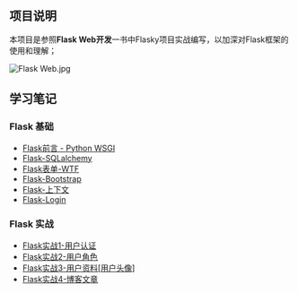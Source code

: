 ## 项目说明
本项目是参照**Flask Web开发**一书中Flasky项目实战编写，以加深对Flask框架的使用和理解；

![Flask Web.jpg](http://upload-images.jianshu.io/upload_images/5903030-1862547cd40fb7f5.jpg?imageMogr2/auto-orient/strip%7CimageView2/2/w/1240)

## 学习笔记

### Flask 基础
- [Flask前言 - Python WSGI](http://www.jianshu.com/p/c6e1e1ea014b)
- [Flask-SQLalchemy](http://www.jianshu.com/p/11ff693b972d)
- [Flask表单-WTF](http://www.jianshu.com/p/bcab7d38048d)
- [Flask-Bootstrap](http://www.jianshu.com/p/d9f3766aeb64)
- [Flask-上下文](http://www.jianshu.com/p/df33abf19894)
- [Flask-Login](http://www.jianshu.com/p/c3d857981667)

### Flask 实战
- [Flask实战1-用户认证](http://www.jianshu.com/p/fddac3d6212d)
- [Flask实战2-用户角色](http://www.jianshu.com/p/223aa5f5c403)
- [Flask实战3-用户资料[用户头像]](http://www.jianshu.com/p/36285bf20bc0)
- [Flask实战4-博客文章](http://www.jianshu.com/p/b8856928c731)
